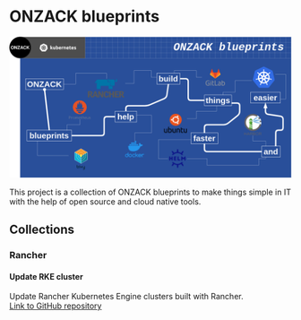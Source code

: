 # ONZACK blueprints

![ONZACK blueprints logo](https://github.com/onzack/blueprints/blob/main/blueprints-logo.png)

This project is a collection of ONZACK blueprints to make things simple in IT with the help of open source and cloud native tools.

## Collections

### Rancher
#### Update RKE cluster
Update Rancher Kubernetes Engine clusters built with Rancher.  
[Link to GitHub repository](https://github.com/onzack/update-rke-cluster)